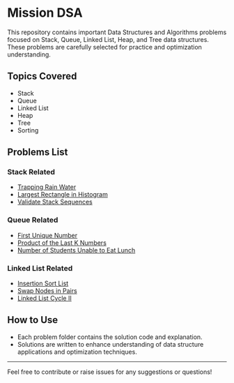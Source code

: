 # Mission DSA

This repository contains important Data Structures and Algorithms problems focused on Stack, Queue, Linked List, Heap, and Tree data structures. These problems are carefully selected for practice and optimization understanding.

## Topics Covered
- Stack
- Queue
- Linked List
- Heap
- Tree
- Sorting

## Problems List

### Stack Related
- [Trapping Rain Water](https://leetcode.com/problems/trapping-rain-water/)
- [Largest Rectangle in Histogram](https://leetcode.com/problems/largest-rectangle-in-histogram/)
- [Validate Stack Sequences](https://leetcode.com/problems/validate-stack-sequences/)

### Queue Related
- [First Unique Number](https://leetcode.com/problems/first-unique-character-in-a-string/) 
- [Product of the Last K Numbers](https://leetcode.com/problems/product-of-the-last-k-numbers/)
- [Number of Students Unable to Eat Lunch](https://leetcode.com/problems/number-of-students-unable-to-eat-lunch/)

### Linked List Related
- [Insertion Sort List](https://leetcode.com/problems/insertion-sort-list/)
- [Swap Nodes in Pairs](https://leetcode.com/problems/swap-nodes-in-pairs/)
- [Linked List Cycle II](https://leetcode.com/problems/linked-list-cycle-ii/)

## How to Use
- Each problem folder contains the solution code and explanation.
- Solutions are written to enhance understanding of data structure applications and optimization techniques.

---

Feel free to contribute or raise issues for any suggestions or questions!
